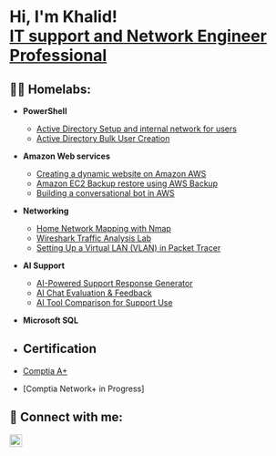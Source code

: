 <h1>Hi, I'm Khalid! <br/><a <a href="https://www.linkedin.com/in/khalidabdullahi/">IT support and Network Engineer Professional</a>

<h2>👨‍💻 Homelabs:</h2>

- <b>PowerShell</b>
  - [Active Directory Setup and internal network for users](https://github.com/khalid1abdullahi/ActiveDirectoryLab)
  - [Active Directory Bulk User Creation](https://github.com/khalid1abdullahi/AddingNewUsersInBulks)
 
  
- <b>Amazon Web services</b>
  - [Creating a dynamic website on Amazon AWS](https://github.com/khalid1abdullahi/Creating-a-dynamic-website-on-Amazon-AWS)
  - [Amazon EC2 Backup restore using AWS Backup](https://github.com/khalid1abdullahi/Amazon-EC2-Backup-restore-using-AWS-Backup)
  - [Building a conversational bot in AWS](https://github.com/khalid1abdullahi/Building-a-conversational-bot-in-AWS)

- <b>Networking</b>
  - [Home Network Mapping with Nmap](https://github.com/khalid1abdullahi/Home-Network-Mapping-with-Nmap)
  - [Wireshark Traffic Analysis Lab](https://github.com/khalid1abdullahi/Wireshark-Traffic-Analysis-Lab-)
  - [Setting Up a Virtual LAN (VLAN) in Packet Tracer](https://github.com/khalid1abdullahi/VLAN-Simulation-in-Cisco-Packet-Tracer/tree/main)

- <b>AI Support</b>
  - [AI-Powered Support Response Generator](https://github.com/khalid1abdullahi/AI-Powered-Support-Response-Generator)
  - [AI Chat Evaluation & Feedback](https://github.com/khalid1abdullahi/AI-Chat-Evaluation-Feedback)
  - [AI Tool Comparison for Support Use](https://github.com/khalid1abdullahi/AI-Tool-Comparison-for-Support-Use)

- <b>Microsoft SQL</b>
    
- <h2> Certification </h2>
 - [Comptia A+](https://www.credly.com/badges/270ad04e-5957-41c8-af49-b724493ecc00/public_url)
 - [Comptia Network+ in Progress]
<h2> 🤳 Connect with me:</h2>

[<img align="left" alt="Khalid Abdullahi | LinkedIn" width="22px" src="https://cdn.jsdelivr.net/npm/simple-icons@v3/icons/linkedin.svg" />][linkedin]

[linkedin]: https://linkedin.com/in/khalidabdullahi

<!--
**joshmadakor1/joshmadakor1** is a ✨ _special_ ✨ repository because its `README.md` (this file) appears on your GitHub profile.

Here are some ideas to get you started:

- 🔭 I’m currently working on ...
- 🌱 I’m currently learning ...
- 👯 I’m looking to collaborate on ...
- 🤔 I’m looking for help with ...
- 💬 Ask me about ...
- 📫 How to reach me: ...
- 😄 Pronouns: ...
- ⚡ Fun fact: ...
-->
